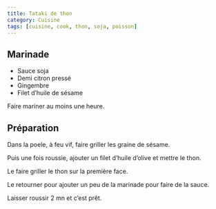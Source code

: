 ```yaml
---
title: Tataki de thon
category: Cuisine
tags: [cuisine, cook, thon, soja, poisson]
---
```


## Marinade

* Sauce soja
* Demi citron pressé
* Gingembre
* Filet d’huile de sésame

Faire mariner au moins une heure.

## Préparation
Dans la poele, à feu vif, faire griller les graine de sésame. 

Puis une fois roussie, ajouter un filet d’huile d’olive et mettre le thon. 

Le faire griller le thon sur la première face. 

Le retourner pour ajouter un peu de la marinade pour faire de la sauce. 

Laisser roussir 2 mn et c’est prêt.

